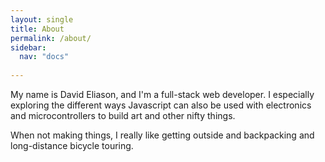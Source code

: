 ```yaml
---
layout: single
title: About
permalink: /about/
sidebar:
  nav: "docs"
  
---
```


My name is David Eliason, and I'm a full-stack web developer. I especially exploring the different ways Javascript can also be used with electronics and microcontrollers to build art and other nifty things.

When not making things, I really like getting outside and backpacking and long-distance bicycle touring.